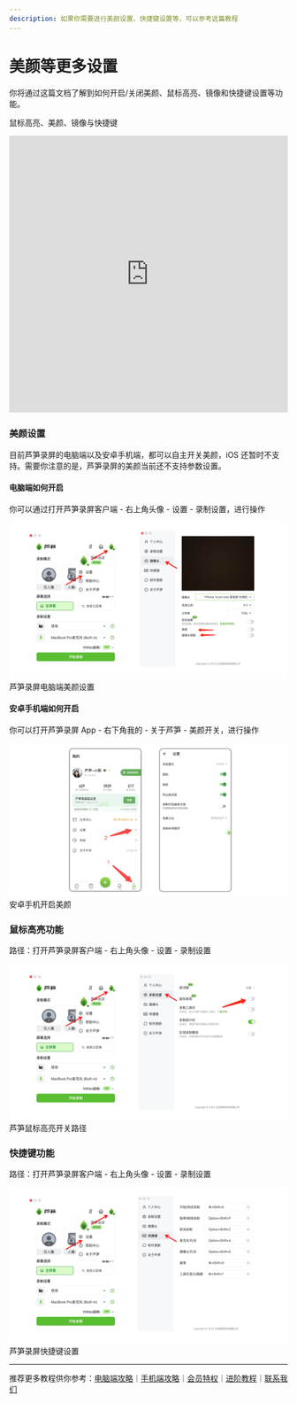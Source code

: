 ```yaml
---
description: 如果你需要进行美颜设置、快捷键设置等，可以参考这篇教程
---
```


# 美颜等更多设置

你将通过这篇文档了解到如何开启/关闭美颜、鼠标高亮、镜像和快捷键设置等功能。

鼠标高亮、美颜、镜像与快捷键

<iframe src="https://lusun.com/embed/?id=bM1biODNMep" width="100%" height="500px" scrolling="no" border="0" frameborder="no" framespacing="0" allowfullscreen="true"></iframe>

### 美颜设置

目前芦笋录屏的电脑端以及安卓手机端，都可以自主开关美颜，iOS 还暂时不支持。需要你注意的是，芦笋录屏的美颜当前还不支持参数设置。

#### 电脑端如何开启

你可以通过打开芦笋录屏客户端 - 右上角头像 - 设置 - 录制设置，进行操作

<img src="../public/.gitbook/assets/meiyanjingxiang.png" alt="">
<ImgDesc>芦笋录屏电脑端美颜设置</ImgDesc>

#### 安卓手机端如何开启

你可以打开芦笋录屏 App - 右下角我的 - 关于芦笋 - 美颜开关，进行操作

<img src="../public/.gitbook/assets/anzhuomeiyan.png" alt="">
<ImgDesc>安卓手机开启美颜</ImgDesc>

### 鼠标高亮功能

路径：打开芦笋录屏客户端 - 右上角头像 - 设置 - 录制设置

<img src="../public/.gitbook/assets/shubiaogaoliang.png" alt="">
<ImgDesc>芦笋鼠标高亮开关路径</ImgDesc>

### 快捷键功能

路径：打开芦笋录屏客户端 - 右上角头像 - 设置 - 录制设置

<img src="../public/.gitbook/assets/kuaijiejianlusun.png" alt="">
<ImgDesc>芦笋录屏快捷键设置</ImgDesc>

***

推荐更多教程供你参考：[电脑端攻略](../basic/pc.md)｜[手机端攻略](../basic/phone.md)｜[会员特权](../basic/vip.md)｜[进阶教程](./)｜[联系我们](../contact.md)
